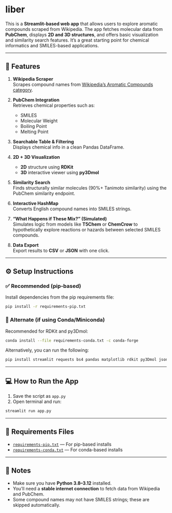 # liber

This is a **Streamlit-based web app** that allows users to explore aromatic compounds scraped from Wikipedia. The app fetches molecular data from **PubChem**, displays **2D and 3D structures**, and offers basic visualization and similarity search features. It’s a great starting point for chemical informatics and SMILES-based applications.

---

## 🚀 Features

1. **Wikipedia Scraper**  
   Scrapes compound names from [Wikipedia’s Aromatic Compounds category](https://en.wikipedia.org/wiki/Category:Aromatic_compounds).

2. **PubChem Integration**  
   Retrieves chemical properties such as:
   - SMILES
   - Molecular Weight
   - Boiling Point
   - Melting Point

3. **Searchable Table & Filtering**  
   Displays chemical info in a clean Pandas DataFrame.

4. **2D + 3D Visualization**  
   - **2D** structure using **RDKit**  
   - **3D** interactive viewer using **py3Dmol**

5. **Similarity Search**  
   Finds structurally similar molecules (90%+ Tanimoto similarity) using the PubChem similarity endpoint.

6. **Interactive HashMap**  
   Converts English compound names into SMILES strings.

7. **“What Happens if These Mix?” (Simulated)**  
   Simulates logic from models like **T5Chem** or **ChemCrow** to hypothetically explore reactions or hazards between selected SMILES compounds.

8. **Data Export**  
   Export results to **CSV** or **JSON** with one click.

---

## ⚙️ Setup Instructions

### ✅ Recommended (pip-based)
Install dependencies from the pip requirements file:
```bash
pip install -r requirements-pip.txt
```

### 🧪 Alternate (if using Conda/Miniconda)
Recommended for RDKit and py3Dmol:
```bash
conda install --file requirements-conda.txt -c conda-forge
```

Alternatively, you can run the following:

```bash
pip install streamlit requests bs4 pandas matplotlib rdkit py3Dmol json
```

---

## 💻 How to Run the App

1. Save the script as `app.py`  
2. Open terminal and run:
```bash
streamlit run app.py
```

---

## 📂 Requirements Files

- [`requirements-pip.txt`](./requirements-pip.txt) — For pip-based installs
- [`requirements-conda.txt`](./requirements-conda.txt) — For conda-based installs

---

## 📝 Notes

- Make sure you have **Python 3.8–3.12** installed.
- You’ll need a **stable internet connection** to fetch data from Wikipedia and PubChem.
- Some compound names may not have SMILES strings; these are skipped automatically.
